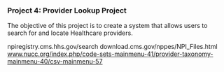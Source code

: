 ### Project 4: Provider Lookup Project

The objective of this project is to create a system that allows users to search for and locate Healthcare providers. 

npiregistry.cms.hhs.gov/search
download.cms.gov/nppes/NPI_Files.html
www.nucc.org/index.php/code-sets-mainmenu-41/provider-taxonomy-mainmenu-40/csv-mainmenu-57
